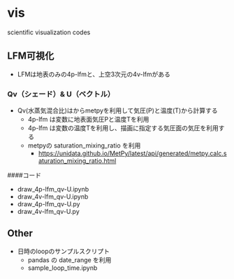# vis
scientific visualization codes

## LFM可視化
* LFMは地表のみの4p-lfmと、上空3次元の4v-lfmがある

### Qv（シェード）& U（ベクトル）
* Qv(水蒸気混合比)はからmetpyを利用して気圧(P)と温度(T)から計算する
  * 4p-lfm は変数に地表面気圧Pと温度Tを利用
  * 4p-lfm は変数の温度Tを利用し、描画に指定する気圧面の気圧を利用する
  * metpyの saturation_mixing_ratio を利用
    * https://unidata.github.io/MetPy/latest/api/generated/metpy.calc.saturation_mixing_ratio.html

####コード
* draw_4p-lfm_qv-U.ipynb
* draw_4v-lfm_qv-U.ipynb
* draw_4p-lfm_qv-U.py
* draw_4v-lfm_qv-U.py


## Other
* 日時のloopのサンプルスクリプト
  * pandas の date_range を利用
  * sample_loop_time.ipynb